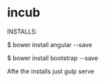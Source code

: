 # incub

INSTALLS:

$ bower install angular --save


$ bower install bootstrap --save


Afte the installs just gulp serve
